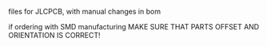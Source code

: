 files for JLCPCB, with manual changes in bom

if ordering with SMD manufacturing MAKE SURE THAT PARTS OFFSET AND ORIENTATION IS CORRECT!
